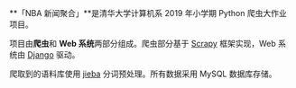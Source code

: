 **「NBA 新闻聚合」**是清华大学计算机系 2019 年小学期 Python 爬虫大作业项目。

项目由**爬虫**和 **Web 系统**两部分组成。爬虫部分基于 [Scrapy](https://scrapy.org/) 框架实现，Web 系统由 [Django](https://www.djangoproject.com/) 驱动。

爬取到的语料库使用 [jieba](https://github.com/fxsjy/jieba) 分词预处理。所有数据采用 MySQL 数据库存储。
